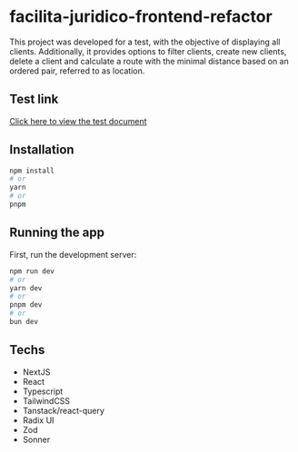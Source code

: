 # facilita-juridico-frontend-refactor
This project was developed for a test, with the objective of displaying all clients. Additionally, it provides options to filter clients, create new clients, delete a client and calculate a route with the minimal distance based on an ordered pair, referred to as location.

## Test link

[Click here to view the test document](https://docs.google.com/document/d/1D9UFnRlWfUUlizmGV-8EIKT8YXpjO2Fxzw7ch1muz9U/)

## Installation

```bash
npm install
# or
yarn
# or
pnpm
```

## Running the app

First, run the development server:

```bash
npm run dev
# or
yarn dev
# or
pnpm dev
# or
bun dev
```

## Techs

- NextJS
- React
- Typescript
- TailwindCSS
- Tanstack/react-query
- Radix UI
- Zod
- Sonner